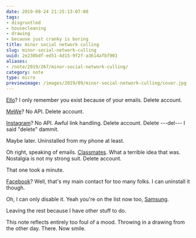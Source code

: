 ```yaml
---
date: 2019-09-24 21:25:13-07:00
tags:
- disgruntled
- housecleaning
- drawing
- because just cranky is boring
title: minor social network culling
slug: minor-social-network-culling
uuid: 2e230bdf-ed51-4d15-9f2f-a3614afbf901
aliases:
- /note/2019/267/minor-social-network-culling/
category: note
type: micro
previewimage: /images/2019/09/minor-social-network-culling/cover.jpg
---
```

[Ello]: https://ello.co
[MeWe]: https://mewe.com
[Classmates]: https://classmates.com
[Instagram]: https://instagram.com
[Facebook]: https://facebook.com
[Samsung]: https://samsung.com

[Ello][]? I only remember you exist because of your emails. Delete account.

[MeWe][]? No API. Delete account.

[Instagram][]? No API. Awful link handling. Delete account. Delete ---del--- I said "delete" dammit.

Maybe later. Uninstalled from my phone at least.

Oh right, speaking of emails. [Classmates][]. What a terrible idea that was. Nostalgia is not my strong suit.
Delete account.

That one took a minute.

[Facebook][]? Well, that's my main contact for too many folks. I can uninstall it though.

Oh, I can only disable it. Yeah you're on the list now too, [Samsung][].

Leaving the rest because I have other stuff to do.

This note reflects entirely too foul of a mood. Throwing in a drawing from the other day. There. Now smile.